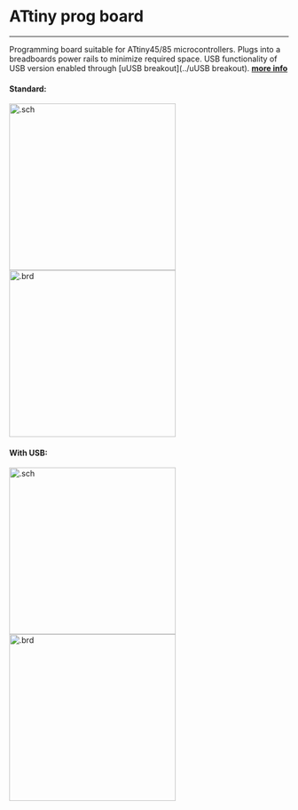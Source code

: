 # ATtiny prog board
-------------------

Programming board suitable for ATtiny45/85 microcontrollers. Plugs into a breadboards power rails to minimize required space.
USB functionality of USB version enabled through [uUSB breakout](../uUSB breakout).
[**more info**](https://hackaday.io/project/6332-breadboard-widgets/log/19613-attiny-prog-board)

#### Standard:

<img src="ATtiny prog board.sch.png" alt=".sch" height="300px">
<img src="ATtiny prog board.brd.png" alt=".brd" height="300px">

#### With USB:

<img src="ATtiny prog board with USB.sch.png" alt=".sch" height="300px">
<img src="ATtiny prog board with USB.brd.png" alt=".brd" height="300px">
